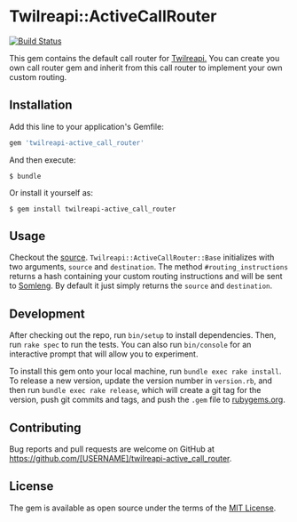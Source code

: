 # Twilreapi::ActiveCallRouter

[![Build Status](https://travis-ci.org/dwilkie/twilreapi-active_call_router.svg?branch=master)](https://travis-ci.org/dwilkie/twilreapi-active_call_router)

This gem contains the default call router for [Twilreapi.](https://github.com/dwilkie/twilreapi) You can create you own call router gem and inherit from this call router to implement your own custom routing.

## Installation

Add this line to your application's Gemfile:

```ruby
gem 'twilreapi-active_call_router'
```

And then execute:

    $ bundle

Or install it yourself as:

    $ gem install twilreapi-active_call_router

## Usage

Checkout the [source](https://github.com/dwilkie/twilreapi-active_call_router/blob/master/lib/twilreapi/active_call_router/base.rb). `Twilreapi::ActiveCallRouter::Base` initializes with two arguments, `source` and `destination`. The method `#routing_instructions` returns a hash containing your custom routing instructions and will be sent to [Somleng](https://github.com/dwilkie/somleng). By default it just simply returns the `source` and `destination`.

## Development

After checking out the repo, run `bin/setup` to install dependencies. Then, run `rake spec` to run the tests. You can also run `bin/console` for an interactive prompt that will allow you to experiment.

To install this gem onto your local machine, run `bundle exec rake install`. To release a new version, update the version number in `version.rb`, and then run `bundle exec rake release`, which will create a git tag for the version, push git commits and tags, and push the `.gem` file to [rubygems.org](https://rubygems.org).

## Contributing

Bug reports and pull requests are welcome on GitHub at https://github.com/[USERNAME]/twilreapi-active_call_router.


## License

The gem is available as open source under the terms of the [MIT License](http://opensource.org/licenses/MIT).

